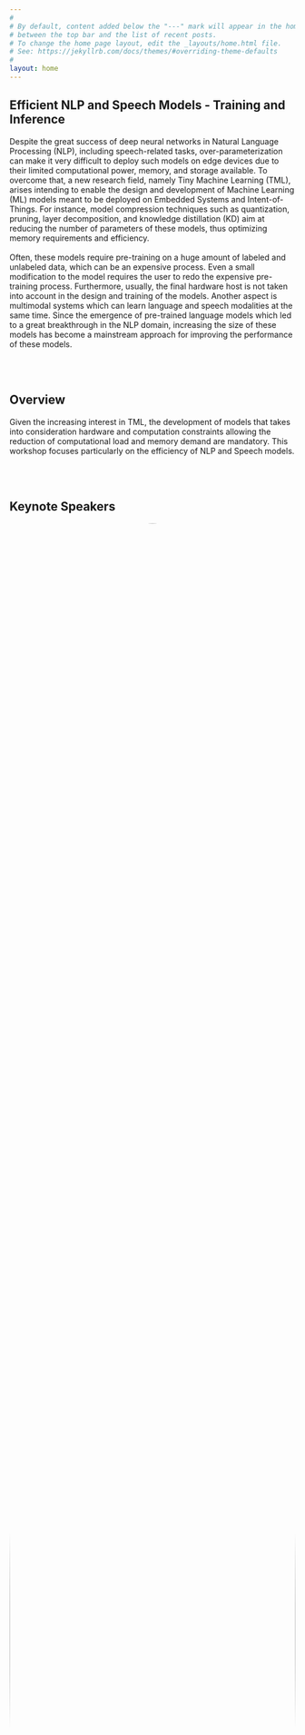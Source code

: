```yaml
---
#
# By default, content added below the "---" mark will appear in the home page
# between the top bar and the list of recent posts.
# To change the home page layout, edit the _layouts/home.html file.
# See: https://jekyllrb.com/docs/themes/#overriding-theme-defaults
#
layout: home
---
```


<!-- <img src="/images/deep.jpg"> -->
<h2 class="blackpar_title">Efficient NLP and Speech Models - Training and Inference</h2>
<p>

Despite the great success of deep neural networks in Natural Language Processing (NLP), including speech-related tasks, over-parameterization can make it very difficult to deploy such models on edge devices due to their limited computational power, memory, and storage available. To overcome that, a new research field, namely Tiny Machine Learning (TML), arises intending to enable the design and development of Machine Learning (ML) models meant to be deployed on Embedded Systems and Intent-of-Things. For instance, model compression techniques such as quantization, pruning, layer decomposition, and knowledge distillation (KD) aim at reducing the number of parameters of these models, thus optimizing memory requirements and efficiency.
<br><br>
Often, these models require pre-training on a huge amount of labeled and unlabeled data, which can be an expensive process. Even a small modification to the model requires the user to redo the expensive pre-training process. Furthermore, usually, the final hardware host is not taken into account in the design and training of the models. Another aspect is multimodal systems which can learn language and speech modalities at the same time. Since the emergence of pre-trained language models which led to a great breakthrough in the NLP domain, increasing the size of these models has become a mainstream approach for improving the performance of these models.


<!--	
The workshop will take place on <span class="blackhighlighted">DATE, 2021</span>. 
Due to the pandemic, the workshop will be <span class="blackhighlighted">VIRTUAL</span>. More details will be provided soon. 

Note that to attend the event, a registration on the ICLR website is required. All workshop events (except Poster session and open discussion) can be followed using the ICLR link or use the zoom link by clicking on “join zoom” on the ICLR link. For the Poster session participants should une the Gather.town link. Note that papers id can be found on Accepter papers section.
</p>
<br>
-->
<br><br>
<h2 class="blackpar_title" id="Overview">Overview</h2>
<p>
Given the increasing interest in TML, the development of models that takes into consideration hardware and computation constraints allowing the reduction of computational load and memory demand are mandatory. This workshop focuses particularly on the efficiency of NLP and Speech models.
</p>
<br><br>
<!--Keynote Spearkers-->
<h2 class="blackpar_title" id="keynotes">Keynote Speakers</h2>
<div class="row">
	<div class="card column">
	  <img src="/images/boxing.jpg" alt="Boxing Chen" style="width:100%; border-radius:50%;">
	  <div class="container">
		<center>
		<h4>
			<b>X.<br>Boxing Chen</b>
			<br>
			Alibaba
		</h4>
		</center>
	  </div>
	</div>
	<div class="card column">
	  <img src="/images/xinjiang.jpg" alt="Xin Jiang" style="width:100%; border-radius:50%;">
	  <div class="container">
		<center>
		<h4>
			<b>Dr.<br>Xin Jiang</b>
			<br>
			Huawei
		</h4>
		</center>
	  </div>
	</div>
	<div class="card column">
	  <img src="/images/norouzi.jpg" alt="Mohammad Norouzi" style="width:100%; border-radius:50%;">
	  <div class="container">
		<center>
		<h4>
			<b>Dr.<br>Mohammad Norouzi</b>
			<br>
			Google Brain
		</h4>
		</center>
	  </div>
	</div>
	<div class="card column">
	  <img src="/images/zettlemoyer.jpg" alt="Luke Zettlemoyer" style="width:100%; border-radius:50%;">
	  <div class="container">
		<center>
		<h4>
			<b>X.<br>Luke Zettlemoyer</b>
			<br>
			University of Washington and Facebook
		</h4>
		</center>
	  </div>
	</div>
</div>
<div class="row">
	<div class="card column">
	  <img src="/images/sameer_singh.jpg" alt="Saneer Singh" style="width:100%; border-radius:50%;">
	  <div class="container">
		<center>
		<h4>
			<b>Prof.<br>Saneer Singh</b>
			<br>
			University of California
		</h4>
		</center>
	  </div>
	</div>
	<div class="card column">
	  <img src="/images/xu_sun.jpg" alt="Xu Sun" style="width:100%; border-radius:50%;">
	  <div class="container">
		<center>
		<h4>
			<b>Dr.<br>Xu Sun</b>
			<br>
			Peking University
		</h4>
		</center>
	  </div>
	</div>
	<div class="card column">
	  <img src="/images/kevin.jpg" alt="Kevin Duh" style="width:100%; border-radius:50%;">
	  <div class="container">
		<center>
		<h4>
			<b>Prof.<br>Kevin Duh</b>
			<br>
			Johns Hopkins University
		</h4>
		</center>
	  </div>
	</div>	
	<div class="card column">
	  <img src="/images/danqi_2019.jpg" alt="Danqi Chen" style="width:100%; border-radius:50%;">
	  <div class="container">
		<center>
		<h4>
			<b>X.<br>Danqi Chen</b>
			<br>
			Assistant professor, Princeton University
		</h4>
		</center>
	  </div>
	</div>	
</div>

<!-- Schedule -->
<h2 class="blackpar_title" id="Schedule">Schedule</h2>
<div id="cal">
	<div class="month">      
	  <ul class="uls">
		<!--<li class="prev">&#10094;</li>
		<li class="next">&#10095;</li>-->
		<li>
		  June<br>
		  <span style="font-size:18px">2021</span>
		</li>
	  </ul>
	</div>

	<ul class="weekdays uls">
	  <li>Mo</li>
	  <li>Tu</li>
	  <li>We</li>
	  <li>Th</li>
	  <li>Fr</li>
	  <li>Sa</li>
	  <li>Su</li>
	</ul>

	<ul class="days uls">
	  <li></li>
	  <li>1</li>
	  <li>2</li>
	  <li>3</li>
	  <li>4</li>
	  <li>5</li>
	  <li>6</li>
	  <li>7</li>
	  <li>8</li>
	  <li>9</li>
	  <li><span class="task1">10</span></li>
	  <li>11</li>
	  <li>12</li>
	  <li>13</li>
	  <li>14</li>
	  <li>15</li>
	  <li>16</li>
	  <li>17</li>
	  <li>18</li>
	  <li>19</li>
	  <li><span class="task2">20</span></li>
	  <li>21</li>
	  <li>22</li>
	  <li>23</li>
	  <li>24</li>
	  <li>25</li>
	  <li>26</li>
	  <li>27</li>
	  <li>28</li>
	  <li>29</li>
	  <li>30</li>
	</ul>
</div>
<br>
<div><div class='box' id="task1"></div><span class="task_name">task 1 bla bla bla</span></div>
<br>
<div><div class='box' id="task2"></div><span class="task_name">task 2 bla bla bla</span></div>
<br><br>

<!-- Organizers -->
<h2 class="blackpar_title" id="Organizers">Organizers</h2>
<div class="row">
	<div class="card column">
	  <img src="/images/pascal_poupart.jpg" alt="Pascal Poupart" style="width:100%; border-radius:50%;">
	  <div class="container">
		<center>
		<h4>
			<b>Prof.<br>Pascal Poupart</b>
			<br>
			U Waterloo
		</h4>
		</center>
	  </div>
	</div>
	<div class="card column">
	  <img src="/images/ali_ghodsi.jpg" alt="Ali Ghodsi" style="width:100%; border-radius:50%;">
	  <div class="container">
		<center>
		<h4>
			<b>Prof.<br>Ali Ghodsi</b>
			<br>
			U Waterloo
		</h4>
		</center>
	  </div>
	</div>
	<div class="card column">
	  <img src="/images/qun_liu.png" alt="Qun Liu" style="width:100%; border-radius:50%;">
	  <div class="container">
		<center>
		<h4>
			<b>Prof.<br>Qun Liu</b>
			<br>
			Dublin University, Huawei
		</h4>
		</center>
	  </div>
	</div>
	<div class="card column">
	  <img src="/images/Mehdi_Rezagholizadeh.jpg" alt="Mehdi Rezagholizadeh" style="width:100%; border-radius:50%;">
	  <div class="container">
		<center>
		<h4>
			<b>Mehdi Rezagholizadeh</b>
			<br>
			Huawei
		</h4>
		</center>
	  </div>
	</div>
</div>
<div class="row">
	<div class="card column" style="margin-left:13%;">
	  <img src="/images/lili_mou.jpg" alt="Lili Mou" style="width:100%; border-radius:50%;">
	  <div class="container">
		<center>
		<h4>
			<b>Prof.<br>Lili Mou</b>
			<br>
			U Alberta
		</h4>
		</center>
	  </div>
	</div>
	<div class="card column">
	  <img src="/images/wei_xu.png" alt="Wei Xu" style="width:100%; border-radius:50%;">
	  <div class="container">
		<center>
		<h4>
			<b>Prof.<br>Wei Xu</b>
			<br>
			Georgia Tech
		</h4>
		</center>
	  </div>
	</div>
	<div class="card column">
	  <img src="/images/peyman_passban.jpg" alt="Peyman Passban" style="width:100%; border-radius:50%;">
	  <div class="container">
		<center>
		<h4>
			<b>Peyman Passban</b>
			<br>
			Amazon
		</h4>
		</center>
	  </div>
	</div>
</div>
